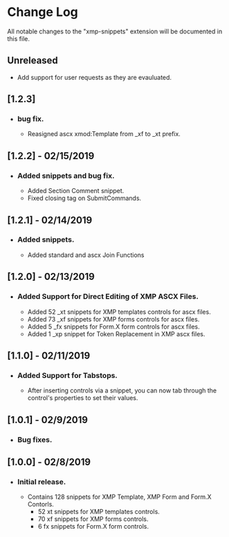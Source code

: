 # Change Log
All notable changes to the "xmp-snippets" extension will be documented in this file.

## Unreleased
- Add support for user requests as they are evauluated.

## [1.2.3]
- ### bug fix.
    - Reasigned ascx xmod:Template from _xf to _xt prefix.

## [1.2.2] - 02/15/2019 
- ### Added snippets and bug fix.
    - Added Section Comment snippet.
    - Fixed closing tag on SubmitCommands.

## [1.2.1] - 02/14/2019 
- ### Added snippets.
    - Added standard and ascx Join Functions

## [1.2.0] - 02/13/2019
- ### Added Support for Direct Editing of XMP ASCX Files.
    - Added 52 _xt snippets for XMP templates controls for ascx files.
    - Added 73 _xf snippets for XMP forms controls for ascx files. 
    - Added  5 _fx snippets for Form.X form controls for ascx files. 
    - Added  1 _xp snippet for Token Replacement in XMP ascx files.  

## [1.1.0] - 02/11/2019
- ### Added Support for Tabstops.
    - After inserting controls via a snippet, you can now tab through the control's properties to set their values.

## [1.0.1] - 02/9/2019
- ### Bug fixes.

## [1.0.0] - 02/8/2019
- ### Initial release.
    - Contains 128 snippets for XMP Template, XMP Form and Form.X Contorls.
      - 52 xt snippets for XMP templates controls.
      - 70 xf snippets for XMP forms controls.
      -  6 fx snippets for Form.X form controls.